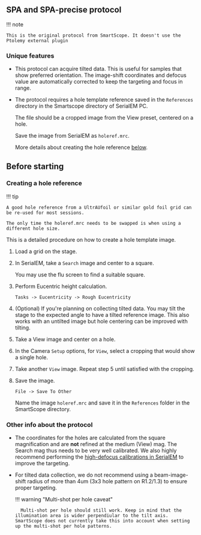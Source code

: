 ## SPA and SPA-precise protocol

!!! note

    This is the original protocol from SmartScope. It doesn't use the Ptolemy external plugin

### Unique features

- This protocol can acquire tilted data. This is useful for samples that show preferred orientation. The image-shift coordinates and defocus value are automatically corrected to keep the targeting and focus in range.

- The protocol requires a hole template reference saved in the `References` directory in the Smartscope directory of SerialEM PC.

    The file should be a cropped image from the View preset, centered on a hole.

    Save the image from SerialEM as `holeref.mrc`. 

    More details about creating the hole reference [below](#creating-a-hole-reference).


## Before starting

### Creating a hole reference

!!! tip

    A good hole reference from a UltrAUfoil or similar gold foil grid can be re-used for most sessions.

    The only time the holeref.mrc needs to be swapped is when using a different hole size.


This is a detailed procedure on how to create a hole template image.

1. Load a grid on the stage.
2. In SerialEM, take a `Search` image and center to a square.

    You may use the flu screen to find a suitable square.

3. Perform Eucentric height calculation.

    `Tasks -> Eucentricity -> Rough Eucentricity`

4. (Optional) If you're planning on collecting tilted data. You may tilt the stage to the expected angle to have a tilted reference image. This also works with an untilted image but hole centering can be improved with tilting.
5. Take a View image and center on a hole.
6. In the Camera `Setup` options, for `View`, select a cropping that would show a single hole.
7. Take another `View` image. Repeat step 5 until satisfied with the cropping.
8. Save the image.

    `File -> Save To Other`

    Name the image `holeref.mrc` and save it in the `References` folder in the SmartScope directory.

### Other info about the protocol

- The coordinates for the holes are calculated from the square magnification and are **not** refined at the medium (View) mag. The Search mag thus needs to be very well calibrated. We also highly recommend performing the [high-defocus calibrations in SerialEM](https://bio3d.colorado.edu/SerialEM/hlp/html/menu_calibration.htm#hid_calibration_high_defocus) to improve the targeting.

- For tilted data collection, we do not recommend using a beam-image-shift radius of more than 4um (3x3 hole pattern on R1.2/1.3) to ensure proper targeting. 

    !!! warning "Multi-shot per hole caveat"
    
        Multi-shot per hole should still work. Keep in mind that the illumination area is wider perpendiular to the tilt axis. SmartScope does not currently take this into account when setting up the multi-shot per hole patterns.






